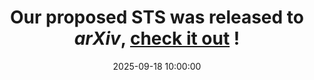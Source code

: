 ---
title: >-
    Our proposed STS was released to <i>arXiv</i>, <a href="https://arxiv.org/abs/2509.18150">check it out</a> ! 
date: 2025-09-18 10:00:00
---